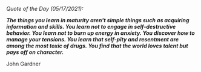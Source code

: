 *Quote of the Day (05/17/2021):*

_**The things you learn in maturity aren't simple things such as acquiring information and skills. You learn not to engage in self-destructive behavior. You learn not to burn up energy in anxiety. You discover how to manage your tensions. You learn that self-pity and resentment are among the most toxic of drugs. You find that the world loves talent but pays off on character.**_

John Gardner